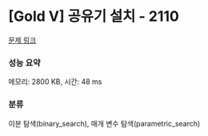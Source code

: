 # [Gold V] 공유기 설치 - 2110 

[문제 링크](https://www.acmicpc.net/problem/2110) 

### 성능 요약

메모리: 2800 KB, 시간: 48 ms

### 분류

이분 탐색(binary_search), 매개 변수 탐색(parametric_search)

